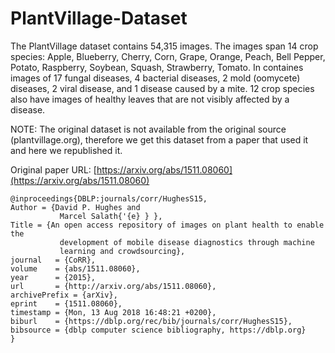 # PlantVillage-Dataset

The PlantVillage dataset contains 54,315 images. The images span 14 crop species: Apple, Blueberry, Cherry, Corn, Grape, Orange, Peach, Bell Pepper, Potato, Raspberry, Soybean, Squash, Strawberry, Tomato. In containes images of 17 fungal diseases, 4 bacterial diseases, 2 mold (oomycete) diseases, 2 viral disease, and 1 disease caused by a mite. 12 crop species also have
images of healthy leaves that are not visibly affected by a disease. 

NOTE: The original dataset is not available from the original source (plantvillage.org), therefore we get this dataset from a paper that used it and here we republished it. 

Original paper URL: [https://arxiv.org/abs/1511.08060](https://arxiv.org/abs/1511.08060)

    @inproceedings{DBLP:journals/corr/HughesS15,
	Author = {David P. Hughes and
               Marcel Salath{'{e} } },
	Title = {An open access repository of images on plant health to enable the
               development of mobile disease diagnostics through machine
               learning and crowdsourcing},
	journal   = {CoRR},
	volume    = {abs/1511.08060},
	year      = {2015},   
	url       = {http://arxiv.org/abs/1511.08060},
	archivePrefix = {arXiv},
	eprint    = {1511.08060},
	timestamp = {Mon, 13 Aug 2018 16:48:21 +0200},
	biburl    = {https://dblp.org/rec/bib/journals/corr/HughesS15},
	bibsource = {dblp computer science bibliography, https://dblp.org}
    }

